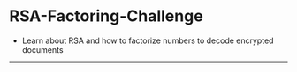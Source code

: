 # RSA-Factoring-Challenge

* Learn about RSA and how to factorize numbers to decode encrypted documents

---


